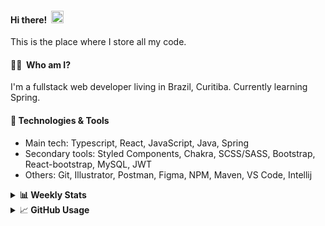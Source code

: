 #### Hi there!&nbsp;&nbsp;<img src="https://media.giphy.com/media/hvRJCLFzcasrR4ia7z/giphy.gif" width="20px">
This is the place where I store all my code.

#### 👨‍💻 &nbsp;Who am I?
I'm a fullstack web developer living in Brazil, Curitiba. Currently learning Spring.

#### 🔧&nbsp;Technologies & Tools
- Main tech: Typescript, React, JavaScript, Java, Spring </br>
- Secondary tools: Styled Components, Chakra, SCSS/SASS, Bootstrap, React-bootstrap, MySQL, JWT </br>
- Others: Git, Illustrator, Postman, Figma, NPM, Maven, VS Code, Intellij </br> 


<details>
  <summary><b> 📊&nbsp;Weekly Stats</b></summary>
<!--START_SECTION:waka-->

```text
TypeScript       23 hrs 46 mins  █████████████░░░░░░░░░░░░   51.71 %
Java             13 hrs 27 mins  ███████▒░░░░░░░░░░░░░░░░░   29.26 %
JavaScript       3 hrs 22 mins   █▓░░░░░░░░░░░░░░░░░░░░░░░   07.33 %
Text             2 hrs 11 mins   █▒░░░░░░░░░░░░░░░░░░░░░░░   04.77 %
XML              55 mins         ▓░░░░░░░░░░░░░░░░░░░░░░░░   02.01 %
Markdown         50 mins         ▒░░░░░░░░░░░░░░░░░░░░░░░░   01.84 %
```

<!--END_SECTION:waka-->
</details>

<details>
  <summary>&#x1f4c8;<b> GitHub Usage</b></summary>
  
[![Top Langs](https://github-readme-stats.vercel.app/api/top-langs/?username=gxlpes&&langs_count=9&layout=compact)](https://github.com/anuraghazra/github-readme-stats)

</details>
